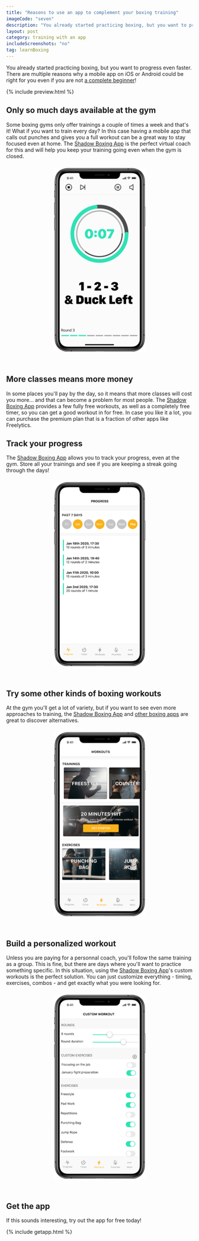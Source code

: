```yaml
---
title: "Reasons to use an app to complement your boxing training"
imageCode: "seven"
description: "You already started practicing boxing, but you want to progress even faster... keep reading!"
layout: post
category: training with an app
includeScreenshots: "no"
tag: learnBoxing
---
```


You already started practicing boxing, but you want to progress even faster. There are multiple reasons why a mobile app on iOS or Android could be right for you even if you are not [a complete beginner](/learning-to-box-with-an-app/)!

{% include preview.html %}

## Only so much days available at the gym

Some boxing gyms only offer trainings a couple of times a week and that's it! What if you want to train every day? In this case having a mobile app that calls out punches and gives you a full workout can be a great way to stay focused even at home. The [Shadow Boxing App](/) is the perfect virtual coach for this and will help you keep your training going even when the gym is closed.

<div style='text-align: center'><img src='/assets/screenshots/web_screenshot_2.png' style='width: 250px;margin: 10px 0px 30px 0px;' alt='Custom boxing training app'/></div>

## More classes means more money

In some places you'll pay by the day, so it means that more classes will cost you more... and that can become a problem for most people. The [Shadow Boxing App](/) provides a few fully free workouts, as well as a completely free timer, so you can get a good workout in for free. In case you like it a lot, you can purchase the premium plan that is a fraction of other apps like Freelytics.

## Track your progress

The [Shadow Boxing App](/) allows you to track your progress, even at the gym. Store all your trainings and see if you are keeping a streak going through the days!

<div style='text-align: center'><img src='/assets/screenshots/web_screenshot_6.png' style='width: 250px;margin: 10px 0px 30px 0px;' alt='Track your boxing journey with this boxing app'/></div>

## Try some other kinds of boxing workouts

At the gym you'll get a lot of variety, but if you want to see even more approaches to training, the [Shadow Boxing App](/) and [other boxing apps](/best-ios-boxing-apps-in-2022/) are great to discover alternatives.

<div style='text-align: center'><img src='/assets/screenshots/web_screenshot_1.png' style='width: 250px;margin: 10px 0px 30px 0px;' alt='Boxing with an app following many different workouts'/></div>

## Build a personalized workout

Unless you are paying for a personnal coach, you'll follow the same training as a group. This is fine, but there are days where you'll want to practice something specific. In this situation, using the [Shadow Boxing App](/)'s custom workouts is the perfect solution. You can just customize everything - timing, exercises, combos - and get exactly what you were looking for.

<div style='text-align: center'><img src='/assets/screenshots/web_screenshot_3.png' style='width: 250px;margin: 10px 0px 30px 0px;' alt='Custom boxing training app'/></div>

## Get the app

If this sounds interesting, try out the app for free today!

{% include getapp.html %}
